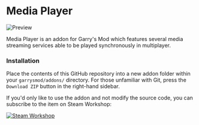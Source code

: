 Media Player
============

![Preview](http://images.akamai.steamusercontent.com/ugc/403430334757512796/4EFCE2D358BCAF42389E36B62CB11E9849842E07/)

Media Player is an addon for Garry's Mod which features several media streaming services able to be played synchronously in multiplayer.

### Installation ###

Place the contents of this GitHub repository into a new addon folder within your `garrysmod/addons/` directory. For those unfamiliar with Git, press the `Download ZIP` button in the right-hand sidebar.

If you'd only like to use the addon and not modify the source code, you can subscribe to the item on Steam Workshop:

[![Steam Workshop](http://www.pixeltailgames.com/elevator/images/workshop_button.png)](http://steamcommunity.com/sharedfiles/filedetails/?id=546392647)
